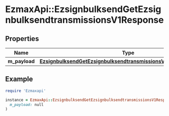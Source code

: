 # EzmaxApi::EzsignbulksendGetEzsignbulksendtransmissionsV1Response

## Properties

| Name | Type | Description | Notes |
| ---- | ---- | ----------- | ----- |
| **m_payload** | [**EzsignbulksendGetEzsignbulksendtransmissionsV1ResponseMPayload**](EzsignbulksendGetEzsignbulksendtransmissionsV1ResponseMPayload.md) |  |  |

## Example

```ruby
require 'Ezmaxapi'

instance = EzmaxApi::EzsignbulksendGetEzsignbulksendtransmissionsV1Response.new(
  m_payload: null
)
```

